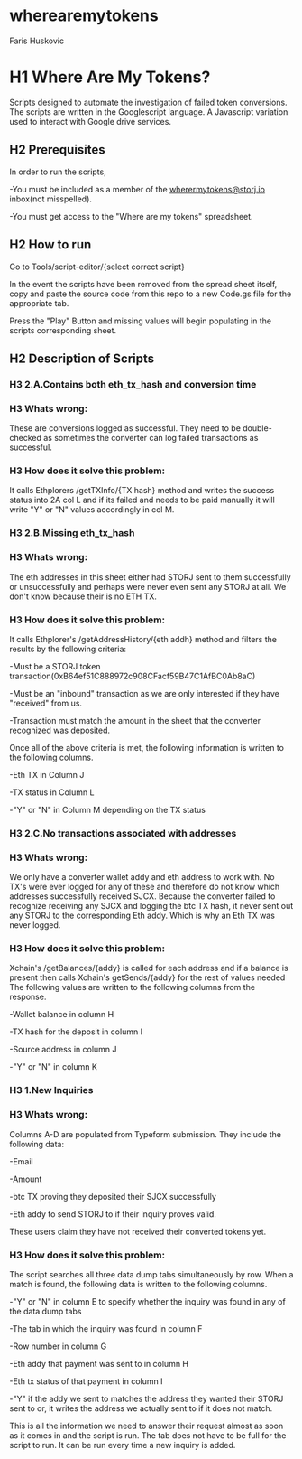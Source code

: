 # wherearemytokens

Faris Huskovic 

# H1 Where Are My Tokens?

Scripts designed to automate the investigation of failed token conversions. The scripts are written
in the Googlescript language. A Javascript variation used to interact with Google drive services.

## H2 Prerequisites

In order to run the scripts, 

-You must be included as a member of the wherermytokens@storj.io inbox(not misspelled).

-You must get access to the "Where are my tokens" spreadsheet.

## H2 How to run

Go to Tools/script-editor/{select correct script}

In the event the scripts have been removed from the spread sheet itself, copy and paste the source code 
from this repo to a new Code.gs file for the appropriate tab.

Press the "Play" Button and missing values will begin populating in the scripts corresponding sheet.

## H2 Description of Scripts 

### H3 2.A.Contains both eth_tx_hash and conversion time

### H3 Whats wrong: 

These are conversions logged as successful. They need to be double-checked as sometimes the converter can log failed transactions as successful.

### H3 How does it solve this problem: 

It calls Ethplorers /getTXInfo/{TX hash} method and writes the success status
into 2A col L and if its failed and needs to be paid manually it will write "Y" or "N" values accordingly in
col M.

### H3  2.B.Missing eth_tx_hash

### H3 Whats wrong: 

The eth addresses in this sheet either had STORJ sent to them successfully or unsuccessfully
and perhaps were never even sent any STORJ at all. We don't know because their is no ETH TX.

### H3 How does it solve this problem: 

It calls Ethplorer's /getAddressHistory/{eth addh} method and filters the
results by the following criteria:

-Must be a STORJ token transaction(0xB64ef51C888972c908CFacf59B47C1AfBC0Ab8aC)

-Must be an "inbound" transaction as we are only interested if they have "received" from us.

-Transaction must match the amount in the sheet that the converter recognized was deposited.

Once all of the above criteria is met, the following information is written to the following columns.

-Eth TX in Column J

-TX status in Column L

-"Y" or "N" in Column M depending on the TX status

### H3  2.C.No transactions associated with addresses

### H3 Whats wrong: 

We only have a converter wallet addy and eth address to work with. No TX's were ever logged for 
any of these and therefore do not know which addresses successfully received SJCX. Because the converter
failed to recognize receiving any SJCX and logging the btc TX hash, it never sent out any STORJ to the 
corresponding Eth addy. Which is why an Eth TX was never logged.

### H3 How does it solve this problem: 

Xchain's /getBalances/{addy} is called for each address and if a balance is 
present then calls Xchain's getSends/{addy} for the rest of values needed The following values are written to 
the following columns from the response.

-Wallet balance in column H

-TX hash for the deposit in column I

-Source address in column J

-"Y" or "N" in column K


### H3  1.New Inquiries

### H3 Whats wrong: 

Columns A-D are populated from Typeform submission. They include the following data:

-Email

-Amount

-btc TX proving they deposited their SJCX successfully 

-Eth addy to send STORJ to if their inquiry proves valid.

These users claim they have not received their converted tokens yet.

### H3 How does it solve this problem: 

The script searches all three data dump tabs simultaneously by row. When a match is
found, the following data is written to the following columns.

-"Y" or "N" in column E to specify whether the inquiry was found in any of the data dump tabs

-The tab in which the inquiry was found in column F

-Row number in column G

-Eth addy that payment was sent to in column H

-Eth tx status of that payment in column I

-"Y" if the addy we sent to matches the address they wanted their STORJ sent to or, it writes the address we
actually sent to if it does not match.

This is all the information we need to answer their request almost as soon as it comes in and the script is run.
The tab does not have to be full for the script to run. It can be run every time a new inquiry is added.


